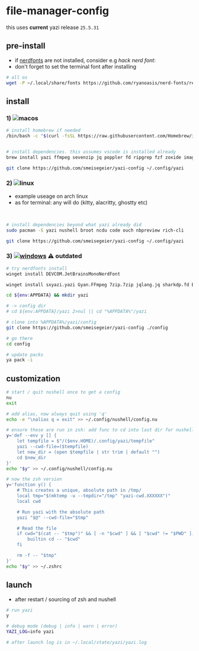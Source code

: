 # file-manager-config

this uses **current** yazi release `25.5.31`

## pre-install

- if [nerdfonts](https://www.nerdfonts.com) are not installed, consider e.g _hack nerd font_:
- don't forget to set the terminal font after installing

```bash
# all os
wget -P ~/.local/share/fonts https://github.com/ryanoasis/nerd-fonts/releases/download/v3.2.1/Hack.zip && cd ~/.local/share/fonts && unzip Hack.zip && rm Hack.zip && fc-cache -fv
```

## install
### 1) ![macos](https://img.shields.io/badge/macOS-blue?logo=apple&logoColor=white&labelColor=grey)

<!-- - clearly use [homebrew](https://brew.sh) here -->

```bash
# install homebrew if needed
/bin/bash -c "$(curl -fsSL https://raw.githubusercontent.com/Homebrew/install/HEAD/install.sh)"
```

<!-- 
cd ~/.config/yazi

# install yazi on specific version, this wont work with brew
mkdir .yazi_tmp && unzip -d .yazi_tmp assets/yazi-aarch64-apple-darwin_25_4_3.zip && rm -f ~/.local/bin/{yazi,ya} && mv .yazi_tmp/*/yazi ~/.local/bin/yazi && mv .yazi_tmp/*/ya ~/.local/bin/ya && chmod +x ~/.local/bin/{yazi,ya} && rm -rf .yazi_tmp

# ⚠️ allow this binary to run, overrides macos security
xattr -d com.apple.quarantine ~/.local/bin/yazi; 
-->

```bash

# install dependencies. this assumes vscode is installed already
brew install yazi ffmpeg sevenzip jq poppler fd ripgrep fzf zoxide imagemagick broot nushell ouch ncdu nbpreview rich-cli

git clone https://github.com/smeisegeier/yazi-config ~/.config/yazi

```

### 2) ![linux](https://img.shields.io/badge/Linux-blue?logo=linux&labelColor=grey)

- example useage on arch linux
- as for terminal: any will do (kitty, alacritty, ghostty etc)

<br>

<!-- <br>

- make script executable

```bash
chmod 755 scripts/install_linux.sh
```

<br>

- run install script

```bash
./scripts/install_linux.sh

git clone https://github.com/yazi-rs/flavors.git ~/.config/yazi/flavors

# update packs
ya pack -i
``` -->

```bash
# install dependencies beyond what yazi already did
sudo pacman -S yazi nushell broot ncdu code ouch nbpreview rich-cli

git clone https://github.com/smeisegeier/yazi-config ~/.config/yazi
```

### 3) [![windows](https://badgen.net/badge/icon/windows?icon=windows&label)](https://microsoft.com/windows/) **⚠️ outdated**

```bash
# try nerdfonts install
winget install DEVCOM.JetBrainsMonoNerdFont

winget install sxyazi.yazi Gyan.FFmpeg 7zip.7zip jqlang.jq sharkdp.fd BurntSushi.ripgrep.MSVC junegunn.fzf ajeetdsouza.zoxide ImageMagick.ImageMagick

cd ${env:APPDATA} && mkdir yazi 

# -> config dir
# cd ${env:APPDATA}/yazi 2>nul || cd "%APPDATA%"/yazi

# clone into %APPDATA%/yazi/config
git clone https://github.com/smeisegeier/yazi-config ./config

# go there
cd config

# update packs
ya pack -i
```

## customization

```bash
# start / quit nushell once to get a config
nu
exit

# add alias, now always quit using 'q'
echo -e "\nalias q = exit" >> ~/.config/nushell/config.nu

# ensure these are run in zsh: add func to cd into last dir for nushell
y='def --env y [] {
    let tempfile = $"/($env.HOME)/.config/yazi/tempfile"
    yazi --cwd-file=($tempfile)
    let new_dir = (open $tempfile | str trim | default "")
    cd $new_dir
}'
echo "$y" >> ~/.config/nushell/config.nu

# now the zsh version
y='function y() {
    # This creates a unique, absolute path in /tmp/
    local tmp="$(mktemp -u --tmpdir="/tmp" "yazi-cwd.XXXXXX")"
    local cwd

    # Run yazi with the absolute path
    yazi "$@" --cwd-file="$tmp"

    # Read the file
    if cwd="$(cat -- "$tmp")" && [ -n "$cwd" ] && [ "$cwd" != "$PWD" ]; then
        builtin cd -- "$cwd"
    fi

    rm -f -- "$tmp"
}'
echo "$y" >> ~/.zshrc
```

## launch

- after restart / sourcing of zsh and nushell

```bash
# run yazi
y

# debug mode (debug | info | warn | error)
YAZI_LOG=info yazi

# after launch log is in ~/.local/state/yazi/yazi.log
```
